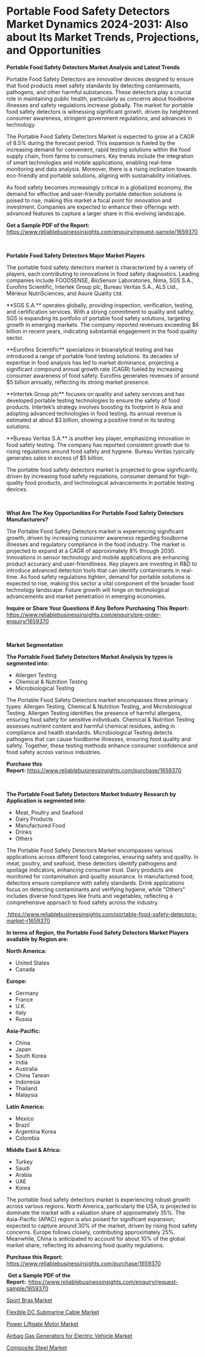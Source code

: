 <p><h1>Portable Food Safety Detectors Market Dynamics 2024-2031: Also about Its Market Trends, Projections, and Opportunities</h1></p><p><strong>Portable Food Safety Detectors Market Analysis and Latest Trends</strong></p>
<p><p>Portable Food Safety Detectors are innovative devices designed to ensure that food products meet safety standards by detecting contaminants, pathogens, and other harmful substances. These detectors play a crucial role in maintaining public health, particularly as concerns about foodborne illnesses and safety regulations increase globally. The market for portable food safety detectors is witnessing significant growth, driven by heightened consumer awareness, stringent government regulations, and advances in technology.</p><p>The Portable Food Safety Detectors Market is expected to grow at a CAGR of 8.5% during the forecast period. This expansion is fueled by the increasing demand for convenient, rapid testing solutions within the food supply chain, from farms to consumers. Key trends include the integration of smart technologies and mobile applications, enabling real-time monitoring and data analysis. Moreover, there is a rising inclination towards eco-friendly and portable solutions, aligning with sustainability initiatives.</p><p>As food safety becomes increasingly critical in a globalized economy, the demand for effective and user-friendly portable detection solutions is poised to rise, making this market a focal point for innovation and investment. Companies are expected to enhance their offerings with advanced features to capture a larger share in this evolving landscape.</p></p>
<p><strong>Get a Sample PDF of the Report:&nbsp;</strong> <a href="https://www.reliablebusinessinsights.com/enquiry/request-sample/1659370?utm_campaign=1091&utm_medium=2&utm_source=Github&utm_content=ia&utm_term=27122024&utm_id=portable-food-safety-detectors">https://www.reliablebusinessinsights.com/enquiry/request-sample/1659370</a></p>
<p>&nbsp;</p>
<p><strong>Portable Food Safety Detectors Major Market Players</strong></p>
<p><p>The portable food safety detectors market is characterized by a variety of players, each contributing to innovations in food safety diagnostics. Leading companies include FOODSENSE, BioSensor Laboratories, Nima, SGS S.A., Eurofins Scientific, Intertek Group plc, Bureau Veritas S.A., ALS Ltd., Mérieux NutriSciences, and Asure Quality Ltd.</p><p>**SGS S.A.** operates globally, providing inspection, verification, testing, and certification services. With a strong commitment to quality and safety, SGS is expanding its portfolio of portable food safety solutions, targeting growth in emerging markets. The company reported revenues exceeding $6 billion in recent years, indicating substantial engagement in the food quality sector.</p><p>**Eurofins Scientific** specializes in bioanalytical testing and has introduced a range of portable food testing solutions. Its decades of expertise in food analysis has led to market dominance, projecting a significant compound annual growth rate (CAGR) fueled by increasing consumer awareness of food safety. Eurofins generates revenues of around $5 billion annually, reflecting its strong market presence.</p><p>**Intertek Group plc** focuses on quality and safety services and has developed portable testing technologies to ensure the safety of food products. Intertek’s strategy involves boosting its footprint in Asia and adopting advanced technologies in food testing. Its annual revenue is estimated at about $3 billion, showing a positive trend in its testing solutions.</p><p>**Bureau Veritas S.A.** is another key player, emphasizing innovation in food safety testing. The company has reported consistent growth due to rising regulations around food safety and hygiene. Bureau Veritas typically generates sales in excess of $5 billion.</p><p>The portable food safety detectors market is projected to grow significantly, driven by increasing food safety regulations, consumer demand for high-quality food products, and technological advancements in portable testing devices.</p></p>
<p>&nbsp;</p>
<p><strong>What Are The Key Opportunities For Portable Food Safety Detectors Manufacturers?</strong></p>
<p><p>The Portable Food Safety Detectors market is experiencing significant growth, driven by increasing consumer awareness regarding foodborne illnesses and regulatory compliance in the food industry. The market is projected to expand at a CAGR of approximately 8% through 2030. Innovations in sensor technology and mobile applications are enhancing product accuracy and user-friendliness. Key players are investing in R&D to introduce advanced detection tools that can identify contaminants in real-time. As food safety regulations tighten, demand for portable solutions is expected to rise, making this sector a vital component of the broader food technology landscape. Future growth will hinge on technological advancements and market penetration in emerging economies.</p></p>
<p><strong>Inquire or Share Your Questions If Any Before Purchasing This Report:</strong> <a href="https://www.reliablebusinessinsights.com/enquiry/pre-order-enquiry/1659370?utm_campaign=1091&utm_medium=2&utm_source=Github&utm_content=ia&utm_term=27122024&utm_id=portable-food-safety-detectors">https://www.reliablebusinessinsights.com/enquiry/pre-order-enquiry/1659370</a></p>
<p>&nbsp;</p>
<p><strong>Market Segmentation</strong></p>
<p><strong>The Portable Food Safety Detectors Market Analysis by types is segmented into:</strong></p>
<p><ul><li>Allergen Testing</li><li>Chemical & Nutrition Testing</li><li>Microbiological Testing</li></ul></p>
<p><p>The Portable Food Safety Detectors market encompasses three primary types: Allergen Testing, Chemical & Nutrition Testing, and Microbiological Testing. Allergen Testing identifies the presence of harmful allergens, ensuring food safety for sensitive individuals. Chemical & Nutrition Testing assesses nutrient content and harmful chemical residues, aiding in compliance and health standards. Microbiological Testing detects pathogens that can cause foodborne illnesses, ensuring food quality and safety. Together, these testing methods enhance consumer confidence and food safety across various industries.</p></p>
<p><strong>Purchase this Report:&nbsp;</strong><a href="https://www.reliablebusinessinsights.com/purchase/1659370?utm_campaign=1091&utm_medium=2&utm_source=Github&utm_content=ia&utm_term=27122024&utm_id=portable-food-safety-detectors">https://www.reliablebusinessinsights.com/purchase/1659370</a></p>
<p>&nbsp;</p>
<p><strong>The Portable Food Safety Detectors Market Industry Research by Application is segmented into:</strong></p>
<p><ul><li>Meat, Poultry and Seafood</li><li>Dairy Products</li><li>Manufactured Food</li><li>Drinks</li><li>Others</li></ul></p>
<p><p>The Portable Food Safety Detectors Market encompasses various applications across different food categories, ensuring safety and quality. In meat, poultry, and seafood, these detectors identify pathogens and spoilage indicators, enhancing consumer trust. Dairy products are monitored for contamination and quality assurance. In manufactured food, detectors ensure compliance with safety standards. Drink applications focus on detecting contaminants and verifying hygiene, while "Others" includes diverse food types like fruits and vegetables, reflecting a comprehensive approach to food safety across the industry.</p></p>
<p><a href="https://www.reliablebusinessinsights.com/portable-food-safety-detectors-market-r1659370?utm_campaign=1091&utm_medium=2&utm_source=Github&utm_content=ia&utm_term=27122024&utm_id=portable-food-safety-detectors">&nbsp;https://www.reliablebusinessinsights.com/portable-food-safety-detectors-market-r1659370</a></p>
<p><strong>In terms of Region, the Portable Food Safety Detectors Market Players available by Region are:</strong></p>
<p>
    <p> <strong> North America: </strong>
        <ul>
            <li>United States</li>
            <li>Canada</li>
        </ul>
        </p> 
    <p> <strong> Europe: </strong>
        <ul>
            <li>Germany</li>
            <li>France</li>
            <li>U.K.</li>
            <li>Italy</li>
            <li>Russia</li>
        </ul>
        </p> 
    <p> <strong> Asia-Pacific: </strong>
        <ul>
            <li>China</li>
            <li>Japan</li>
            <li>South Korea</li>
            <li>India</li>
            <li>Australia</li>
            <li>China Taiwan</li>
            <li>Indonesia</li>
            <li>Thailand</li>
            <li>Malaysia</li>
        </ul>
        </p> 
    <p> <strong> Latin America: </strong>
        <ul>
            <li>Mexico</li>
            <li>Brazil</li>
            <li>Argentina Korea</li>
            <li>Colombia</li>
        </ul>
        </p> 
    <p> <strong> Middle East & Africa: </strong>
        <ul>
            <li>Turkey</li>
            <li>Saudi</li>
            <li>Arabia</li>
            <li>UAE</li>
            <li>Korea</li>
        </ul>
    </p>
    </p>
<p><p>The portable food safety detectors market is experiencing robust growth across various regions. North America, particularly the USA, is projected to dominate the market with a valuation share of approximately 35%. The Asia-Pacific (APAC) region is also poised for significant expansion, expected to capture around 30% of the market, driven by rising food safety concerns. Europe follows closely, contributing approximately 25%. Meanwhile, China is anticipated to account for about 10% of the global market share, reflecting its advancing food quality regulations.</p></p>
<p><strong>Purchase this Report: </strong><a href="https://www.reliablebusinessinsights.com/purchase/1659370?utm_campaign=1091&utm_medium=2&utm_source=Github&utm_content=ia&utm_term=27122024&utm_id=portable-food-safety-detectors">https://www.reliablebusinessinsights.com/purchase/1659370</a></p>
<p>&nbsp;<strong>Get a Sample PDF of the Report:&nbsp;&nbsp;</strong><a href="https://www.reliablebusinessinsights.com/enquiry/request-sample/1659370?utm_campaign=1091&utm_medium=2&utm_source=Github&utm_content=ia&utm_term=27122024&utm_id=portable-food-safety-detectors">https://www.reliablebusinessinsights.com/enquiry/request-sample/1659370</a></p>
<p><strong></strong></p>
<p><p><a href="https://www.linkedin.com/pulse/sport-bras-market-trends-historical-forecast-growth-cagr-58-jlwxc?utm_campaign=1091&utm_medium=2&utm_source=Github&utm_content=ia&utm_term=27122024&utm_id=portable-food-safety-detectors">Sport Bras Market</a></p><p><a href="https://github.com/krinerstormy331/Market-Research-Report-List-1/blob/main/flexible-dc-submarine-cable-market.md?utm_campaign=1091&utm_medium=2&utm_source=Github&utm_content=ia&utm_term=27122024&utm_id=portable-food-safety-detectors">Flexible DC Submarine Cable Market</a></p><p><a href="https://www.linkedin.com/pulse/p-factrackr-ho6he?utm_campaign=1091&utm_medium=2&utm_source=Github&utm_content=ia&utm_term=27122024&utm_id=portable-food-safety-detectors">Power Liftgate Motor Market</a></p><p><a href="https://github.com/suleimannichelle7/Market-Research-Report-List-1/blob/main/airbag-gas-generators-for-electric-vehicle-market.md?utm_campaign=1091&utm_medium=2&utm_source=Github&utm_content=ia&utm_term=27122024&utm_id=portable-food-safety-detectors">Airbag Gas Generators for Electric Vehicle Market</a></p><p><a href="https://www.linkedin.com/pulse/c-glance-reports-anmec?utm_campaign=1091&utm_medium=2&utm_source=Github&utm_content=ia&utm_term=27122024&utm_id=portable-food-safety-detectors">Composite Steel Market</a></p></p>